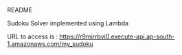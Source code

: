 README

Sudoku Solver implemented using Lambda

URL to access is : https://r9mirrbvi0.execute-api.ap-south-1.amazonaws.com/my_sudoku